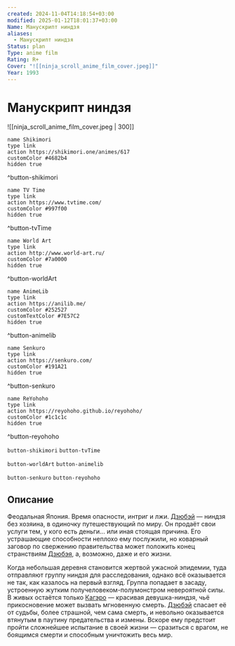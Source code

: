 ```yaml
---
created: 2024-11-04T14:18:54+03:00
modified: 2025-01-12T18:01:37+03:00
Name: Манускрипт ниндзя
aliases:
  - Манускрипт ниндзя
Status: plan
Type: anime film
Rating: R+
Cover: "![[ninja_scroll_anime_film_cover.jpeg]]"
Year: 1993
---
```


# Манускрипт ниндзя

![[ninja_scroll_anime_film_cover.jpeg | 300]]

```button
name Shikimori
type link
action https://shikimori.one/animes/617
customColor #4682b4
hidden true
```
^button-shikimori

```button
name TV Time
type link
action https://www.tvtime.com/
customColor #997f00
hidden true
```
^button-tvTime

```button
name World Art
type link
action http://www.world-art.ru/
customColor #7a0000
hidden true
```
^button-worldArt

```button
name AnimeLib
type link
action https://anilib.me/
customColor #252527
customTextColor #7E57C2
hidden true
```
^button-animelib

```button
name Senkuro
type link
action https://senkuro.com/
customColor #191A21
hidden true
```
^button-senkuro

```button
name ReYohoho
type link
action https://reyohoho.github.io/reyohoho/
customColor #1c1c1c
hidden true
```
^button-reyohoho

`button-shikimori` `button-tvTime`

`button-worldArt` `button-animelib`

`button-senkuro` `button-reyohoho`

## Описание

Феодальная Япония. Время опасности, интриг и лжи. [Дзюбэй](https://shikimori.one/characters/4394-jubei-kibagami) — ниндзя без хозяина, в одиночку путешествующий по миру. Он продаёт свои услуги тем, у кого есть деньги... или иная стоящая причина. Его устрашающие способности неплохо ему послужили, но коварный заговор по свержению правительства может положить конец странствиям [Дзюбэя](https://shikimori.one/characters/4394-jubei-kibagami), а, возможно, даже и его жизни.

Когда небольшая деревня становится жертвой ужасной эпидемии, туда отправляют группу ниндзя для расследования, однако всё оказывается не так, как казалось на первый взгляд. Группа попадает в засаду, устроенную жутким получеловеком-полумонстром невероятной силы. В живых остаётся только [Кагэро](https://shikimori.one/characters/12173-kagero) — красивая девушка-ниндзя, чьё прикосновение может вызвать мгновенную смерть. [Дзюбэй](https://shikimori.one/characters/4394-jubei-kibagami) спасает её от судьбы, более страшной, чем сама смерть, и невольно оказывается втянутым в паутину предательства и измены. Вскоре ему предстоит пройти сложнейшее испытание в своей жизни — сразиться с врагом, не боящимся смерти и способным уничтожить весь мир.
